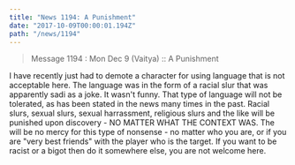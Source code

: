 ```yaml
---
title: "News 1194: A Punishment"
date: "2017-10-09T00:00:01.194Z"
path: "/news/1194"
---
```


> Message 1194 : Mon Dec  9 (Vaitya)     :: A Punishment

I have recently just had to demote a character for using language that is
not acceptable here. The language was in the form of a racial slur that was
apparently sadi as a joke. It wasn't funny.  That type of language will not be
tolerated, as has been stated in the news many times in the past.  Racial
slurs, sexual slurs, sexual harrassment, religious slurs and the like will be
punished upon discovery - NO MATTER WHAT THE CONTEXT WAS.  The will be no
mercy for this type of nonsense - no matter who you are, or if you are "very
best friends" with the player who is the target.  If you want to be racist or
a bigot then do it somewhere else, you are not welcome here.